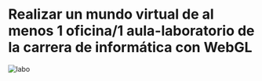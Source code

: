 # Realizar un mundo virtual de al menos 1 oficina/1 aula-laboratorio de la carrera de informática con WebGL
![labo](https://user-images.githubusercontent.com/39333761/122091662-088c3080-cdd7-11eb-8560-3f0ba3d840ff.png)
